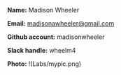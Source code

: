 **Name:** Madison Wheeler

**Email:** madisonawheeler@gmail.com

**Github account:** madisonwheeler

**Slack handle:** wheelm4

**Photo:** !(Labs/mypic.png)

